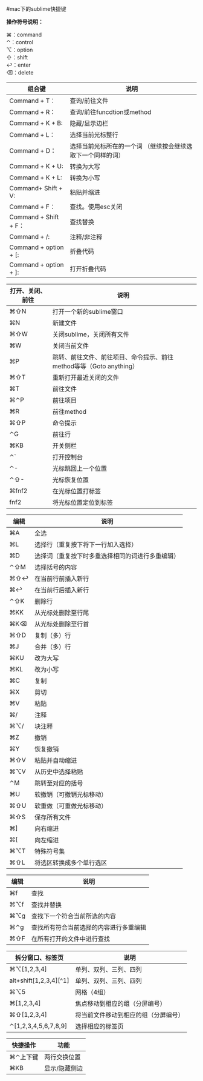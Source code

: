#mac下的sublime快捷键

**操作符号说明：**  

⌘：command  
⌃：control  
⌥：option  
⇧：shift  
↩：enter  
⌫：delete  

|组合键|说明|
|-|-|
Command + T：|查询/前往文件  
Command + R：|查询/前往funcdtion或method  
Command + K + B: |隐藏/显示边栏  
Command + L：|选择当前光标整行  
Command + D：|选择当前光标所在的一个词 （继续按会继续选取下一个同样的词）  
Command + K + U: |转换为大写  
Command + K + L: |转换为小写  
Command+ Shift + V: |粘贴并缩进  
Command + F：|查找。使用esc关闭  
Command + Shift + F：|查找替换  
Command + /: |注释/非注释  
Command + option + [: |折叠代码  
Command + option + ]: |打开折叠代码  

|打开、关闭、前往|说明|
|-|-
⌘⇧N |打开一个新的sublime窗口  
⌘N |新建文件  
⌘⇧W |关闭sublime，关闭所有文件  
⌘W |关闭当前文件  
⌘P |跳转、前往文件、前往项目、命令提示、前往method等等（Goto anything）  
⌘⇧T |重新打开最近关闭的文件  
⌘T |前往文件  
⌘⌃P |前往项目  
⌘R |前往method  
⌘⇧P |命令提示  
⌃G |前往行  
⌘KB |开关侧栏  
⌃` |打开控制台  
⌃- |光标跳回上一个位置  
⌃⇧- |光标恢复位置  
⌘fnf2 |在光标位置打标签  
fnf2 |将光标位置定位到标签  

|编辑|说明|
|-|-|
⌘A |全选  
⌘L |选择行（重复按下将下一行加入选择）  
⌘D |选择词（重复按下时多重选择相同的词进行多重编辑）  
⌃⇧M |选择括号的内容  
⌘⇧↩ |在当前行前插入新行  
⌘↩ |在当前行后插入新行  
⌃⇧K |删除行  
⌘KK |从光标处删除至行尾  
⌘K⌫ |从光标处删除至行首  
⌘⇧D |复制（多）行  
⌘J |合并（多）行  
⌘KU |改为大写  
⌘KL |改为小写  
⌘C |复制  
⌘X |剪切  
⌘V |粘贴  
⌘/| 注释  
⌘⌥/| 块注释  
⌘Z |撤销  
⌘Y |恢复撤销  
⌘⇧V |粘贴并自动缩进  
⌘⌥V |从历史中选择粘贴  
⌃M |跳转至对应的括号  
⌘U |软撤销（可撤销光标移动）  
⌘⇧U |软重做（可重做光标移动）  
⌘⇧S |保存所有文件  
⌘]| 向右缩进  
⌘[| 向左缩进  
⌘⌥T |特殊符号集  
⌘⇧L |将选区转换成多个单行选区 

|编辑|说明|
|-|-|
⌘f |查找 
⌘⌥f |查找并替换 
⌘⌥g |查找下一个符合当前所选的内容 
⌘⌃g |查找所有符合当前选择的内容进行多重编辑 
⌘⇧F |在所有打开的文件中进行查找 

|拆分窗口、标签页|说明|
|-|-|
⌘⌥[1,2,3,4] |单列、双列、三列、四列  
alt+shift[1,2,3,4][^1] |单列、双列、三列、四列  
⌘⌥5 |网格（4组） 
⌘[1,2,3,4] |焦点移动到相应的组（分屏编号） 
⌘⇧[1,2,3,4] |将当前文件移动到相应的组（分屏编号） 
⌃[1,2,3,4,5,6,7,8,9] |选择相应的标签页

|快捷操作| 功能 |
|-|-|
⌘⌃上下键 |两行交换位置 
⌘KB |显示/隐藏侧边










